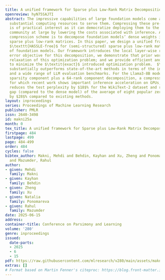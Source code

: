 ```yaml
---
title: A unified framework for Sparse plus Low-Rank Matrix Decomposition for LLMs
openreview: hyN75SAJTI
abstract: The impressive capabilities of large foundation models come at a cost of
  substantial computing resources to serve them. Compressing these pre-trained models
  is of practical interest as it can democratize deploying them to the machine learning
  community at large by lowering the costs associated with inference. A promising
  compression scheme is to decompose foundation models’ dense weights into a sum of
  sparse plus low-rank matrices. In this paper, we design a unified framework coined
  $\texttt{HASSLE-free}$ for (semi-structured) sparse plus low-rank matrix decomposition
  of foundation models. Our framework introduces the local layer-wise reconstruction
  error objective for this decomposition, we demonstrate that prior work solves a
  relaxation of this optimization problem; and we provide efficient and scalable methods
  to minimize the $\textit{exact}$ introduced optimization problem.  $\texttt{HASSLE-free}$
  substantially outperforms state-of-the-art methods in terms of the introduced objective
  and a wide range of LLM evaluation benchmarks. For the Llama3-8B model with a 2:4
  sparsity component plus a 64-rank component decomposition, a compression scheme
  for which recent work shows important inference acceleration on GPUs, $\texttt{HASSLE-free}$
  reduces the test perplexity by $18$% for the WikiText-2 dataset and reduces the
  gap (compared to the dense model) of the average of eight popular zero-shot tasks
  by $28$% compared to existing methods.
layout: inproceedings
series: Proceedings of Machine Learning Research
publisher: PMLR
issn: 2640-3498
id: makni25a
month: 0
tex_title: A unified framework for Sparse plus Low-Rank Matrix Decomposition for LLMs
firstpage: 484
lastpage: 499
page: 484-499
order: 484
cycles: false
bibtex_author: Makni, Mehdi and Behdin, Kayhan and Xu, Zheng and Ponomareva, Natalia
  and Mazumder, Rahul
author:
- given: Mehdi
  family: Makni
- given: Kayhan
  family: Behdin
- given: Zheng
  family: Xu
- given: Natalia
  family: Ponomareva
- given: Rahul
  family: Mazumder
date: 2025-06-15
address:
container-title: Conference on Parsimony and Learning
volume: '280'
genre: inproceedings
issued:
  date-parts:
  - 2025
  - 6
  - 15
pdf: https://raw.githubusercontent.com/mlresearch/v280/main/assets/makni25a/makni25a.pdf
extras: []
# Format based on Martin Fenner's citeproc: https://blog.front-matter.io/posts/citeproc-yaml-for-bibliographies/
---
```

